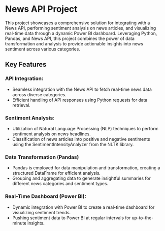 

# News API Project
This project showcases a comprehensive solution for integrating with a News API, performing sentiment analysis on news articles, and visualizing real-time data through a dynamic Power BI dashboard. Leveraging Python, Pandas, and News API, this project combines the power of data transformation and analysis to provide actionable insights into news sentiment across various categories.

## Key Features

### API Integration:

- Seamless integration with the News API to fetch real-time news data across diverse categories.
- Efficient handling of API responses using Python requests for data retrieval.

### Sentiment Analysis:
- Utilization of Natural Language Processing (NLP) techniques to perform sentiment analysis on news headlines.
- Classification of news articles into positive and negative sentiments using the SentimentIntensityAnalyzer from the NLTK library.
  
### Data Transformation (Pandas)
- Pandas is employed for data manipulation and transformation, creating a structured DataFrame for efficient analysis.
- Grouping and aggregating data to generate insightful summaries for different news categories and sentiment types.
  
### Real-Time Dashboard (Power BI):
- Dynamic integration with Power BI to create a real-time dashboard for visualizing sentiment trends.
- Pushing sentiment data to Power BI at regular intervals for up-to-the-minute insights.
